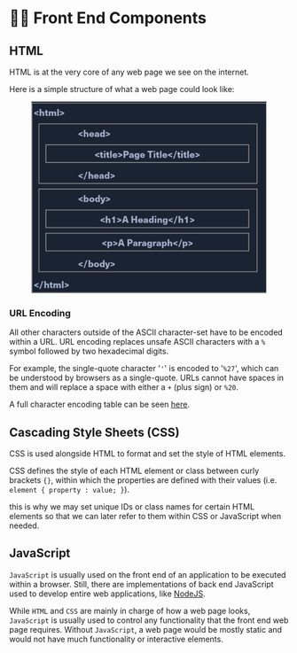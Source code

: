 # 👯‍♀️ Front End Components

## HTML

HTML is at the very core of any web page we see on the internet.

Here is a simple structure of what a web page could look like:

<figure><img src="../../../.gitbook/assets/image (4) (1) (1) (1) (2).png" alt=""><figcaption></figcaption></figure>

### URL Encoding

All other characters outside of the ASCII character-set have to be encoded within a URL. URL encoding replaces unsafe ASCII characters with a `%` symbol followed by two hexadecimal digits.

For example, the single-quote character '`'`' is encoded to '`%27`', which can be understood by browsers as a single-quote. URLs cannot have spaces in them and will replace a space with either a `+` (plus sign) or `%20`.

A full character encoding table can be seen [here](https://www.w3schools.com/tags/ref\_urlencode.ASP).

## Cascading Style Sheets (CSS)

CSS is used alongside HTML to format and set the style of HTML elements.

CSS defines the style of each HTML element or class between curly brackets `{}`, within which the properties are defined with their values (i.e. `element { property : value; }`).

this is why we may set unique IDs or class names for certain HTML elements so that we can later refer to them within CSS or JavaScript when needed.

## JavaScript

`JavaScript` is usually used on the front end of an application to be executed within a browser. Still, there are implementations of back end JavaScript used to develop entire web applications, like [NodeJS](https://nodejs.org/en/about/).

While `HTML` and `CSS` are mainly in charge of how a web page looks, `JavaScript` is usually used to control any functionality that the front end web page requires. Without `JavaScript`, a web page would be mostly static and would not have much functionality or interactive elements.
